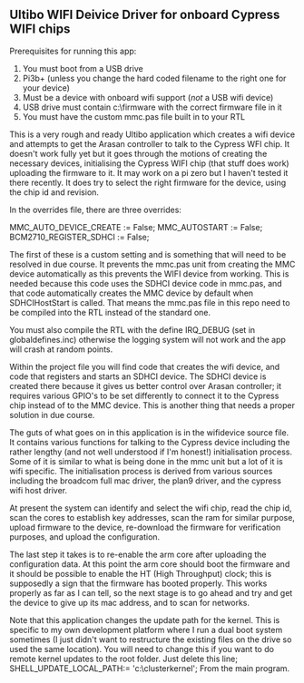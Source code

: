 Ultibo WIFI Deivice Driver for onboard Cypress WIFI chips
----------------------------------------------------------

Prerequisites for running this app:
1. You must boot from a USB drive
2. Pi3b+  (unless you change the hard coded filename to the right one for your device)
3. Must be a device with onboard wifi support (*not* a USB wifi device)
4. USB drive must contain c:\firmware with the correct firmware file in it
4. You must have the custom mmc.pas file built in to your RTL

This is a very rough and ready Ultibo application which creates a wifi device and attempts
to get the Arasan controller to talk to the Cypress WFI chip.
It doesn't work fully yet but it goes through the motions of creating the necessary devices,
initialising the Cypress WIFI chip (that stuff does work) uploading the firmware to it.
It may work on a pi zero but I haven't tested it there recently. It does try to select
the right firmware for the device, using the chip id and revision.

In the overrides file, there are three overrides:

MMC_AUTO_DEVICE_CREATE := False;
MMC_AUTOSTART := False;
BCM2710_REGISTER_SDHCI := False;

The first of these is a custom setting and is something that will need to be resolved
in due course. It prevents the mmc.pas unit from creating the MMC device automatically
as this prevents the WIFI device from working. This is needed because this code
uses the SDHCI device code in mmc.pas, and that code automatically creates the MMC
device by default when SDHCIHostStart is called.
That means the mmc.pas file in this repo need to be compiled into the RTL instead
of the standard one.

You must also compile the RTL with the define IRQ_DEBUG (set in globaldefines.inc)
otherwise the logging system will not work and the app will crash at random points.

Within the project file you will find code that creates the wifi device, and code that
registers and starts an SDHCI device. The SDHCI device is created there because
it gives us better control over Arasan controller; it requires various GPIO's to be
set differently to connect it to the Cypress chip instead of to the MMC device.
This is another thing that needs a proper solution in due course.

The guts of what goes on in this application is in the wifidevice source file.
It contains various functions for talking to the Cypress device including the
rather lengthy (and not well understood if I'm honest!) initialisation process.
Some of it is similar to what is being done in the mmc unit but a lot of it is
wifi specific. The initialisation process is derived from various sources including
the broadcom full mac driver, the plan9 driver, and the cypress wifi host driver.

At present the system can identify and select the wifi chip, read the chip id,
scan the cores to establish key addresses, scan the ram for similar purpose,
upload firmware to the device, re-download the firmware for verification
purposes, and upload the configuration.

The last step it takes is to re-enable the arm core after uploading the
configuration data. At this point the arm core should boot the firmware and
it should be possible to enable the HT (High Throughput) clock; this is supposedly
a sign that the firmware has booted properly. This works properly as far as I
can tell, so the next stage is to go ahead and try and get the device to give
up its mac address, and to scan for networks.


Note that this application changes the update path for the kernel. This is
specific to my own development platform where I run a dual boot system sometimes
(I just didn't want to restructure the existing files on the drive so used the same
location).
You will need to change this if you want to do remote kernel updates to the root folder.
Just delete this line;
SHELL_UPDATE_LOCAL_PATH:= 'c:\clusterkernel\';
From the main program.

